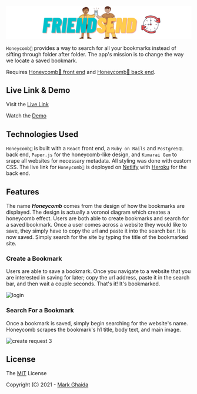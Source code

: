 <img src="Friend Send GitHub ReadMe Cover.png" alt="Honeycomb" width="1200"/>

`Honeycomb🐝` provides a way to search for all your bookmarks instead of sifting through folder after folder. The app's mission is to change the way we locate a saved bookmark.

Requires [Honeycomb🐝 front end](https://github.com/markghaida/voronoi-frontend-) and [Honeycomb🐝 back end](https://github.com/markghaida/voronoi-back).

## Live Link & Demo

Visit the [Live Link](https://honeycomb-app.netlify.app/) 

Watch the [Demo](https://www.loom.com/share/c99014653d9b42ef8ad25c5ed7229a85)

## Technologies Used

`Honeycomb🐝` is built with a `React` front end, a `Ruby on Rails` and `PostgreSQL` back end, `Paper.js` for the honeycomb-like design, and `Kumarai Gem` to srape all websites for necessary metadata. All styling was done with custom CSS. The live link for `Honeycomb🐝` is deployed on [Netlify](https://honeycomb-app.netlify.app/) with [Heroku](https://honeycomb-app.herokuapp.com/bookmarks) for the back end.

## Features

The name ***Honeycomb*** comes from the design of how the bookmarks are displayed.  The design is actually a voronoi diagram which creates a honeycomb effect.  Users are both able to create bookmarks and search for a saved bookmark. Once a user comes across a website they would like to save, they simply have to copy the url and paste it into the search bar.  It is now saved.  Simply search for the site by typing the title of the bookmarked site.

### Create a Bookmark

Users are able to save a bookmark.  Once you navigate to a website that you are interested in saving for later; copy the url address, paste it in the search bar, and then wait a couple seconds.  That's it! It's bookmarked.

<img src="How to Save a Bookmark.gif" alt="login" width="800"/>

### Search For a Bookmark

Once a bookmark is saved, simply begin searching for the website's name.  Honeycomb scrapes the bookmark's h1 title, body text, and main image.

<img src="How to Search For a Bookmark.gif" alt="create request 3" width="800"/>

## License

The [MIT](https://choosealicense.com/licenses/mit/) License

Copyright (C) 2021 - [Mark Ghaida](https://github.com/markghaida) 
